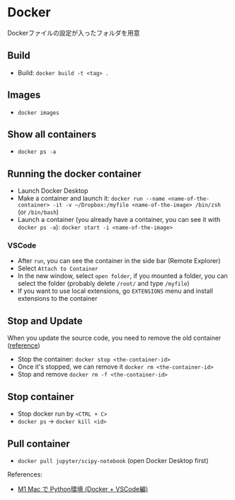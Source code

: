 # Docker

Dockerファイルの設定が入ったフォルダを用意

## Build

* Build: `docker build -t <tag> .` 

## Images
* `docker images`

## Show all containers
* `docker ps -a`


## Running the docker container
* Launch Docker Desktop
* Make a container and launch it: `docker run --name <name-of-the-container> -it -v ~/Dropbox:/myfile <name-of-the-image> /bin/zsh` (or `/bin/bash`)
* Launch a container (you already have a container, you can see it with `docker ps -a`): `docker start -i <name-of-the-image>`

### VSCode
* After `run`, you can see the container in the side bar (Remote Explorer)
* Select `Attach to Container`
* In the new window, select `open folder`, if you mounted a folder, you can select the folder (probably delete `/root/` and type `/myfile`)
* If you want to use local extensions, go `EXTENSIONS` menu and install extensions to the container


## Stop and Update
When you update the source code, you need to remove the old container ([reference](https://docs.docker.com/get-started/03_updating_app/#update-the-source-code))
* Stop the container: `docker stop <the-container-id>`
* Once it's stopped, we can remove it `docker rm <the-container-id>`
* Stop and remove `docker rm -f <the-container-id>`


## Stop container
* Stop docker run by `<CTRL + C>`
* `docker ps` -> `docker kill <id>`


## Pull container
* `docker pull jupyter/scipy-notebook` (open Docker Desktop first)


References:
* [M1 Mac で Python環境 (Docker + VSCode編)](https://zenn.dev/ochamikan/articles/24465ac14a9e24)
